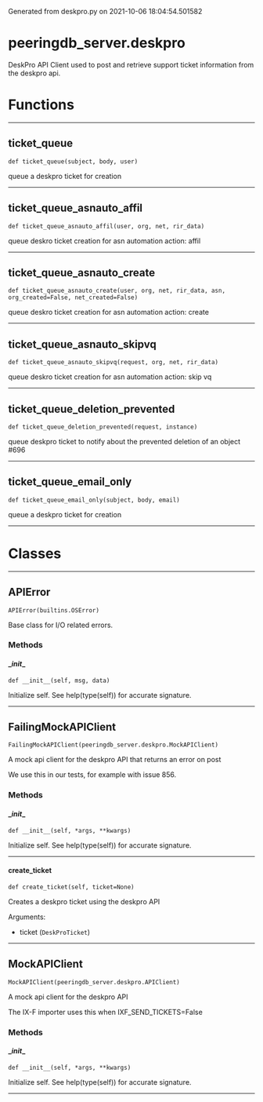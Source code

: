 Generated from deskpro.py on 2021-10-06 18:04:54.501582

# peeringdb_server.deskpro

DeskPro API Client used to post and retrieve support ticket information
from the deskpro api.

# Functions
---

## ticket_queue
`def ticket_queue(subject, body, user)`

queue a deskpro ticket for creation

---
## ticket_queue_asnauto_affil
`def ticket_queue_asnauto_affil(user, org, net, rir_data)`

queue deskro ticket creation for asn automation action: affil

---
## ticket_queue_asnauto_create
`def ticket_queue_asnauto_create(user, org, net, rir_data, asn, org_created=False, net_created=False)`

queue deskro ticket creation for asn automation action: create

---
## ticket_queue_asnauto_skipvq
`def ticket_queue_asnauto_skipvq(request, org, net, rir_data)`

queue deskro ticket creation for asn automation action: skip vq

---
## ticket_queue_deletion_prevented
`def ticket_queue_deletion_prevented(request, instance)`

queue deskpro ticket to notify about the prevented
deletion of an object #696

---
## ticket_queue_email_only
`def ticket_queue_email_only(subject, body, email)`

queue a deskpro ticket for creation

---
# Classes
---

## APIError

```
APIError(builtins.OSError)
```

Base class for I/O related errors.


### Methods

#### \__init__
`def __init__(self, msg, data)`

Initialize self.  See help(type(self)) for accurate signature.

---

## FailingMockAPIClient

```
FailingMockAPIClient(peeringdb_server.deskpro.MockAPIClient)
```

A mock api client for the deskpro API
that returns an error on post

We use this in our tests, for example
with issue 856.


### Methods

#### \__init__
`def __init__(self, *args, **kwargs)`

Initialize self.  See help(type(self)) for accurate signature.

---
#### create_ticket
`def create_ticket(self, ticket=None)`

Creates a deskpro ticket using the deskpro API

Arguments:

- ticket (`DeskProTicket`)

---

## MockAPIClient

```
MockAPIClient(peeringdb_server.deskpro.APIClient)
```

A mock api client for the deskpro API

The IX-F importer uses this when
IXF_SEND_TICKETS=False


### Methods

#### \__init__
`def __init__(self, *args, **kwargs)`

Initialize self.  See help(type(self)) for accurate signature.

---
